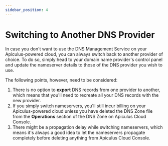 ```yaml
---
sidebar_position: 4
---
```

# Switching to Another DNS Provider

In case you don't want to use the DNS Management Service on your Apiculus-powered cloud, you can always switch back to another provider of choice. To do so, simply head to your domain name provider's control panel and update the nameserver details to those of the DNS provider you wish to use.

The following points, however, need to be considered:

1. There is no option to **export** DNS records from one provider to another, which means that you'll need to recreate all your DNS records with the new provider.
2. If you simply switch nameservers, you'll still incur billing on your Apiculus-powered cloud unless you have deleted the DNS Zone file from the **Operations** section of the DNS Zone on Apiculus Cloud Console.
3. There might be a propagation delay while switching nameservers, which means it's always a good idea to let the nameservers propagate completely before deleting anything from Apiculus Cloud Console.



